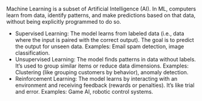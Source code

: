 Machine Learning is a subset of Artificial Intelligence (AI). In ML, computers learn from data, identify patterns, and make predictions based on that data, without being explicitly programmed to do so.

 - Supervised Learning: The model learns from labeled data (i.e., data where the input is paired with the correct output). The goal is to predict the output for unseen data.
    Examples: Email spam detection, image classification.
 - Unsupervised Learning: The model finds patterns in data without labels. It’s used to group similar items or reduce data dimensions.
    Examples: Clustering (like grouping customers by behavior), anomaly detection.
 - Reinforcement Learning: The model learns by interacting with an environment and receiving feedback (rewards or penalties). It’s like trial and error.
    Examples: Game AI, robotic control systems.
